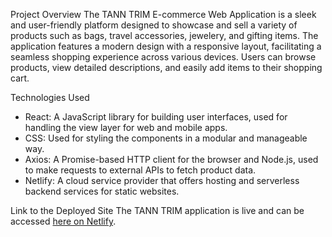 Project Overview
The TANN TRIM E-commerce Web Application is a sleek and user-friendly platform designed to showcase and sell a variety of products such as bags, travel accessories, jewelery, and gifting items. The application features a modern design with a responsive layout, facilitating a seamless shopping experience across various devices. Users can browse products, view detailed descriptions, and easily add items to their shopping cart.

Technologies Used
- React: A JavaScript library for building user interfaces, used for handling the view layer for web and mobile apps.
- CSS: Used for styling the components in a modular and manageable way.
- Axios: A Promise-based HTTP client for the browser and Node.js, used to make requests to external APIs to fetch product data.
- Netlify: A cloud service provider that offers hosting and serverless backend services for static websites.

Link to the Deployed Site
The TANN TRIM application is live and can be accessed [here on Netlify](https://thousif-sale-assist-assignment.netlify.app/). 
